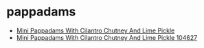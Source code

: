 # pappadams

 * [Mini Pappadams With Cilantro Chutney And Lime Pickle](../../index/m/mini-pappadams-with-cilantro-chutney-and-lime-pickle-104627.json)
 * [Mini Pappadams With Cilantro Chutney And Lime Pickle 104627](../../index/m/mini-pappadams-with-cilantro-chutney-and-lime-pickle-104627.json)
